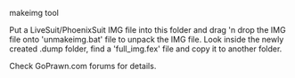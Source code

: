 makeimg tool

Put a LiveSuit/PhoenixSuit IMG file into this folder and drag 'n drop the IMG
file onto 'unmakeimg.bat' file to unpack the IMG file. Look inside the newly
created .dump folder, find a 'full_img.fex' file and copy it to another folder.

Check GoPrawn.com forums for details.
